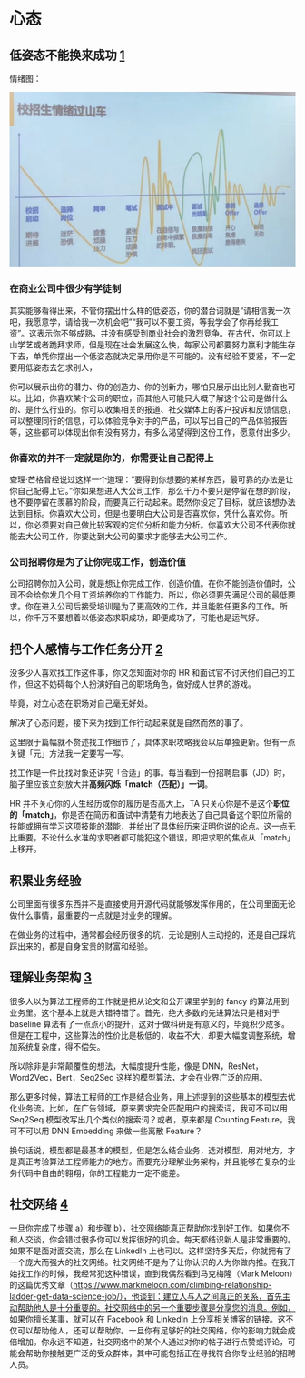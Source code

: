 # 心态

## 低姿态不能换来成功 [1]

情绪图：

![emotion](../img/emotion.jpg)

### 在商业公司中很少有学徒制

其实能够看得出来，不管你摆出什么样的低姿态，你的潜台词就是“请相信我一次吧，我愿意学，请给我一次机会吧”“我可以不要工资，等我学会了你再给我工资”。这表示你不够成熟，并没有感受到商业社会的激烈竞争。在古代，你可以上山学艺或者跪拜求师，但是现在社会发展这么快，每家公司都要努力赢利才能生存下去，单凭你摆出一个低姿态就决定录用你是不可能的。没有经验不要紧，不一定要用低姿态去乞求别人，

你可以展示出你的潜力、你的创造力、你的创新力，哪怕只展示出比别人勤奋也可以。比如，你喜欢某个公司的职位，而其他人可能只大概了解这个公司是做什么的、是什么行业的。你可以收集相关的报道、社交媒体上的客户投诉和反馈信息，可以整理同行的信息，可以体验竞争对手的产品，可以写出自己的产品体验报告等，这些都可以体现出你有没有努力，有多么渴望得到这份工作，愿意付出多少。

### 你喜欢的并不一定就是你的，你需要让自己配得上

查理·芒格曾经说过这样一个道理：“要得到你想要的某样东西，最可靠的办法是让你自己配得上它。”你如果想进入大公司工作，那么千万不要只是停留在想的阶段，也不要停留在羡慕的阶段，而要真正行动起来。既然你设定了目标，就应该想办法达到目标。你喜欢大公司，但是也要明白大公司是否喜欢你，凭什么喜欢你。所以，你必须要对自己做比较客观的定位分析和能力分析。你喜欢大公司不代表你就能去大公司工作，你要达到大公司的要求才能够去大公司工作。

### 公司招聘你是为了让你完成工作，创造价值

公司招聘你加入公司，就是想让你完成工作，创造价值。在你不能创造价值时，公司不会给你发几个月工资培养你的工作能力。所以，你必须要先满足公司的最低要求。你在进入公司后接受培训是为了更高效的工作，并且能胜任更多的工作。所以，你千万不要想着以低姿态求职成功，即便成功了，可能也是运气好。

## 把个人感情与工作任务分开 [2]

没多少人喜欢找工作这件事，你又怎知面对你的 HR 和面试官不讨厌他们自己的工作，但这不妨碍每个人扮演好自己的职场角色，做好成人世界的游戏。

毕竟，对立心态在职场对自己毫无好处。

解决了心态问题，接下来为找到工作行动起来就是自然而然的事了。

这里限于篇幅就不赘述找工作细节了，具体求职攻略我会以后单独更新。但有一点关键「元」方法我一定要写一写。

找工作是一件比找对象还讲究「合适」的事。每当看到一份招聘启事（JD）时，脑子里应该立刻放大并**高频闪烁「match（匹配）」一词**。

HR 并不关心你的人生经历或你的履历是否高大上，TA 只关心你是不是这个**职位的「match」**，你是否在简历和面试中清楚有力地表达了自己具备这个职位所需的技能或拥有学习这项技能的潜能，并给出了具体经历来证明你说的论点。这一点无比重要，不论什么水准的求职者都可能犯这个错误，即把求职的焦点从「match」上移开。

## 积累业务经验

公司里面有很多东西并不是直接使用开源代码就能够发挥作用的，在公司里面无论做什么事情，最重要的一点就是对业务的理解。

在做业务的过程中，通常都会经历很多的坑，无论是别人主动挖的，还是自己踩坑踩出来的，都是自身宝贵的财富和经验。

## 理解业务架构 [3]

很多人以为算法工程师的工作就是把从论文和公开课里学到的 fancy 的算法用到业务里。这个基本上就是大错特错了。首先，绝大多数的先进算法只是相对于 baseline 算法有了一点点小的提升，这对于做科研是有意义的，毕竟积少成多。但是在工程中，这些算法的性价比是极低的，收益不大，却要大幅度调整系统，增加系统复杂度，得不偿失。

所以除非是非常颠覆性的想法，大幅度提升性能，像是 DNN，ResNet，Word2Vec，Bert，Seq2Seq 这样的模型算法，才会在业界广泛的应用。

那么更多时候，算法工程师的工作是结合业务，用上述提到的这些基本的模型去优化业务流。比如，在广告领域，原来要求完全匹配用户的搜索词，我可不可以用 Seq2Seq 模型改写出几个类似的搜索词？或者，原来都是 Counting Feature，我可不可以用 DNN Embedding 来做一些离散 Feature？

换句话说，模型都是最基本的模型，但是怎么结合业务，选对模型，用对地方，才是真正考验算法工程师能力的地方。而要充分理解业务架构，并且能够在复杂的业务代码中自由的翱翔，你的工程能力一定不能差。

## 社交网络 [4]

一旦你完成了步骤 a）和步骤 b），社交网络能真正帮助你找到好工作。如果你不和人交谈，你会错过很多你可以发挥很好的机会。每天都结识新人是非常重要的。如果不是面对面交流，那么在 LinkedIn 上也可以。这样坚持多天后，你就拥有了一个庞大而强大的社交网络。社交网络不是为了让你认识的人为你做内推。在我开始找工作的时候，我经常犯这种错误，直到我偶然看到马克梅隆（Mark Meloon）的这篇优秀文章（https://www.markmeloon.com/climbing-relationship-ladder-get-data-science-job/），他谈到：建立人与人之间真正的关系，首先主动帮助他人是十分重要的。社交网络中的另一个重要步骤是分享您的消息。例如，如果你擅长某事，就可以在 Facebook 和 LinkedIn 上分享相关博客的链接。这不仅可以帮助他人，还可以帮助你。一旦你有足够好的社交网络，你的影响力就会成倍增加。你永远不知道，社交网络中的某个人通过对你的帖子进行点赞或评论，可能会帮助你接触更广泛的受众群体，其中可能包括正在寻找符合你专业经验的招聘人员。

[1]: https://weread.qq.com/web/reader/46532b707210fc4f465d044k182326e0221182be0c5ca23
[2]: https://www.deepshare.net/index.php?c=article&id=210
[3]: https://www.deepshare.net/index.php?c=article&id=212
[4]: https://www.deepshare.net/index.php?c=article&id=222
